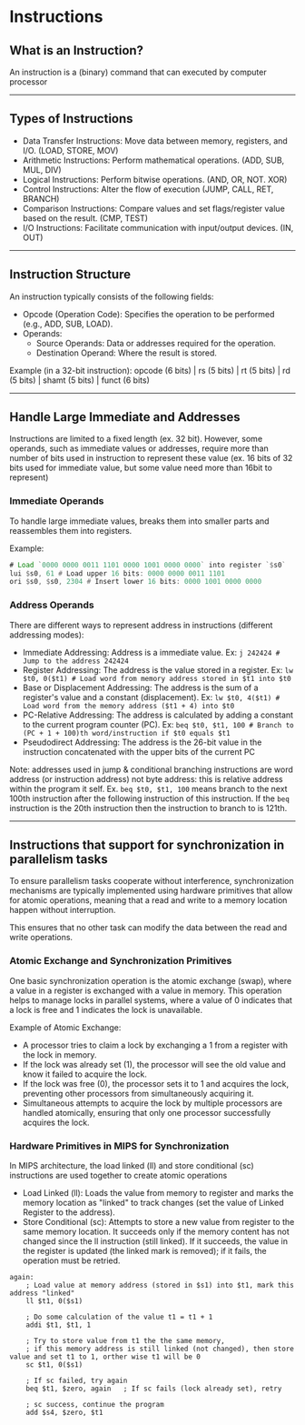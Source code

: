 # Instructions

## What is an Instruction?

An instruction is a (binary) command that can executed by computer processor

--------------------------------------------------------------------------------------------------------------------------------------------

## Types of Instructions

- Data Transfer Instructions: Move data between memory, registers, and I/O. (LOAD, STORE, MOV)
- Arithmetic Instructions: Perform mathematical operations. (ADD, SUB, MUL, DIV)
- Logical Instructions: Perform bitwise operations. (AND, OR, NOT. XOR)
- Control Instructions: Alter the flow of execution (JUMP, CALL, RET, BRANCH)
- Comparison Instructions: Compare values and set flags/register value based on the result. (CMP, TEST)
- I/O Instructions: Facilitate communication with input/output devices. (IN, OUT)
  
--------------------------------------------------------------------------------------------------------------------------------------------

## Instruction Structure

An instruction typically consists of the following fields:
- Opcode (Operation Code): Specifies the operation to be performed (e.g., ADD, SUB, LOAD).
- Operands: 
  - Source Operands: Data or addresses required for the operation.
  - Destination Operand: Where the result is stored.

Example (in a 32-bit instruction):
opcode (6 bits) | rs (5 bits) | rt (5 bits) | rd (5 bits) | shamt (5 bits) | funct (6 bits)

--------------------------------------------------------------------------------------------------------------------------------------------

## Handle Large Immediate and Addresses

Instructions are limited to a fixed length (ex. 32 bit). However, some operands, such as immediate values or addresses, require more than number of bits used in instruction to represent these value (ex. 16 bits of 32 bits used for immediate value, but some value need more than 16bit to represent)

### Immediate Operands

To handle large immediate values, breaks them into smaller parts and reassembles them into registers.

Example:
```asm
# Load `0000 0000 0011 1101 0000 1001 0000 0000` into register `$s0`
lui $s0, 61 # Load upper 16 bits: 0000 0000 0011 1101
ori $s0, $s0, 2304 # Insert lower 16 bits: 0000 1001 0000 0000
```

### Address Operands

There are different ways to represent address in instructions (different addressing modes):

- Immediate Addressing: Address is a immediate value. Ex: `j 242424 # Jump to the address 242424`
- Register Addressing: The address is the value stored in a register. Ex: `lw $t0, 0($t1) # Load word from memory address stored in $t1 into $t0`
- Base or Displacement Addressing: The address is the sum of a register's value and a constant (displacement). Ex: `lw $t0, 4($t1) # Load word from the memory address ($t1 + 4) into $t0`
- PC-Relative Addressing: The address is calculated by adding a constant to the current program counter (PC). Ex: `beq $t0, $t1, 100 # Branch to (PC + 1 + 100)th word/instruction if $t0 equals $t1`
- Pseudodirect Addressing: The address is the 26-bit value in the instruction concatenated with the upper bits of the current PC

Note: addresses used in jump & conditional branching instructions are word address (or instruction address) not byte address: this is relative address within the program it self. Ex. `beq $t0, $t1, 100` means branch to the next 100th instruction after the following instruction of this instruction. If the `beq` instruction is the 20th instruction then the instruction to branch to is 121th.

--------------------------------------------------------------------------------------------------------------------------------------------

## Instructions that support for synchronization in parallelism tasks

To ensure parallelism tasks cooperate without interference, synchronization mechanisms are typically implemented using hardware primitives that allow for atomic operations, meaning that a read and write to a memory location happen without interruption.

This ensures that no other task can modify the data between the read and write operations.

### Atomic Exchange and Synchronization Primitives

One basic synchronization operation is the atomic exchange (swap), where a value in a register is exchanged with a value in memory. This operation helps to manage locks in parallel systems, where a value of 0 indicates that a lock is free and 1 indicates the lock is unavailable.

Example of Atomic Exchange:
- A processor tries to claim a lock by exchanging a 1 from a register with the lock in memory.
- If the lock was already set (1), the processor will see the old value and know it failed to acquire the lock.
- If the lock was free (0), the processor sets it to 1 and acquires the lock, preventing other processors from simultaneously acquiring it.
- Simultaneous attempts to acquire the lock by multiple processors are handled atomically, ensuring that only one processor successfully acquires the lock.

### Hardware Primitives in MIPS for Synchronization

In MIPS architecture, the load linked (ll) and store conditional (sc) instructions are used together to create atomic operations

- Load Linked (ll): Loads the value from memory to register and marks the memory location as "linked" to track changes (set the value of Linked Register to the address).
- Store Conditional (sc): Attempts to store a new value from register to the same memory location. It succeeds only if the memory content has not changed since the ll instruction (still linked). If it succeeds, the value in the register is updated (the linked mark is removed); if it fails, the operation must be retried.

```
again:
    ; Load value at memory address (stored in $s1) into $t1, mark this address "linked"
    ll $t1, 0($s1)

    ; Do some calculation of the value t1 = t1 + 1
    addi $t1, $t1, 1        

    ; Try to store value from t1 the the same memory, 
    ; if this memory address is still linked (not changed), then store value and set t1 to 1, orther wise t1 will be 0
    sc $t1, 0($s1) 
    
    ; If sc failed, try again
    beq $t1, $zero, again   ; If sc fails (lock already set), retry

    ; sc success, continue the program
    add $s4, $zero, $t1     
```
